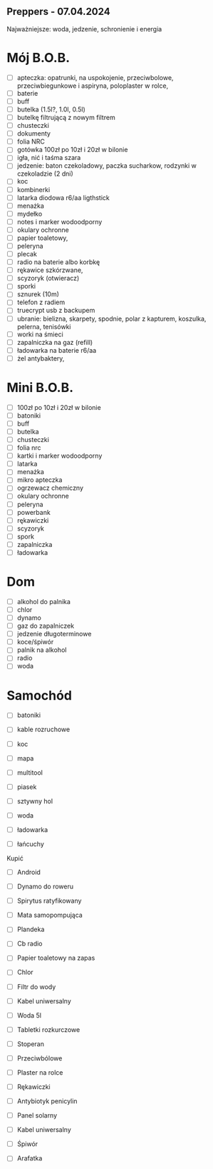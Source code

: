 Preppers - 07.04.2024
---------------------
Najważniejsze: woda, jedzenie, schronienie i energia

Mój B.O.B.
==========
- [ ] apteczka: opatrunki, na uspokojenie, przeciwbolowe, przeciwbiegunkowe i aspiryna, poloplaster w rolce,
- [ ] baterie
- [ ] buff
- [ ] butelka (1.5l?, 1.0l, 0.5l)
- [ ] butelkę filtrującą z nowym filtrem
- [ ] chusteczki
- [ ] dokumenty
- [ ] folia NRC
- [ ] gotówka 100zł po 10zł i 20zł w bilonie
- [ ] igła, nić i taśma szara
- [ ] jedzenie: baton czekoladowy, paczka sucharkow, rodzynki w czekoladzie (2 dni)
- [ ] koc 
- [ ] kombinerki
- [ ] latarka diodowa r6/aa ligthstick
- [ ] menażka
- [ ] mydełko
- [ ] notes i marker wodoodporny
- [ ] okulary ochronne
- [ ] papier toaletowy,
- [ ] peleryna
- [ ] plecak
- [ ] radio na baterie albo korbkę
- [ ] rękawice szkórzwane, 
- [ ] scyzoryk (otwieracz)
- [ ] sporki
- [ ] sznurek (10m)
- [ ] telefon z radiem
- [ ] truecrypt usb z backupem
- [ ] ubranie: bielizna, skarpety, spodnie, polar z kapturem, koszulka, pelerna, tenisówki 
- [ ] worki na śmieci
- [ ] zapalniczka na gaz (refill)
- [ ] ładowarka na baterie r6/aa
- [ ] żel antybaktery,

Mini B.O.B.
===========
- [ ] 100zł po 10zł i 20zł w bilonie
- [ ] batoniki
- [ ] buff
- [ ] butelka
- [ ] chusteczki
- [ ] folia nrc
- [ ] kartki i marker wodoodporny
- [ ] latarka
- [ ] menażka
- [ ] mikro apteczka
- [ ] ogrzewacz chemiczny
- [ ] okulary ochronne
- [ ] peleryna
- [ ] powerbank
- [ ] rękawiczki
- [ ] scyzoryk
- [ ] spork
- [ ] zapalniczka
- [ ] ładowarka

Dom
===
- [ ] alkohol do palnika
- [ ] chlor
- [ ] dynamo
- [ ] gaz do zapalniczek
- [ ] jedzenie długoterminowe
- [ ] koce/śpiwór
- [ ] palnik na alkohol
- [ ] radio
- [ ] woda

Samochód
========
- [ ] batoniki
- [ ] kable rozruchowe
- [ ] koc
- [ ] mapa
- [ ] multitool
- [ ] piasek
- [ ] sztywny hol
- [ ] woda
- [ ] ładowarka
- [ ] łańcuchy


Kupić
- [ ] Android
- [ ] Dynamo do roweru
- [ ] Spirytus ratyfikowany 
- [ ] Mata samopompująca
- [ ] Plandeka
- [ ] Cb radio
- [ ] Papier toaletowy na zapas
- [ ] Chlor
- [ ] Filtr do wody
- [ ] Kabel uniwersalny 
- [ ] Woda 5l
- [ ] Tabletki rozkurczowe
- [ ] Stoperan
- [ ] Przeciwbólowe
- [ ] Plaster na rolce
- [ ] Rękawiczki
- [ ] Antybiotyk penicylin 
- [ ] Panel solarny
- [ ] Kabel uniwersalny 
- [ ] Śpiwór
- [ ] Arafatka

